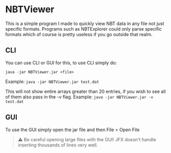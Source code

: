 # NBTViewer

This is a simple program I made to quickly view NBT data in any file not just specific formats. Programs such as NBTExplorer could only parse specific formats which of course is pretty useless if you go outside that realm.

## CLI
You can use CLI or GUI for this, to use CLI simply do:

`java -jar NBTViewer.jar <file>`

Example: `java -jar NBTViewer.jar test.dat`

This will not show entire arrays greater than 20 entries, if you wish to see all of them also pass in the -v flag.
Example: `java -jar NBTViewer.jar -v test.dat`

## GUI
To use the GUI simply open the jar file and then File > Open File

> :warning: Be careful opening large files with the GUI! JFX doesn't handle inserting thousands of lines very well.
